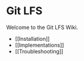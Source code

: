 # Git LFS

Welcome to the Git LFS Wiki.

* [[Installation]]
* [[Implementations]]
* [[Troubleshooting]]